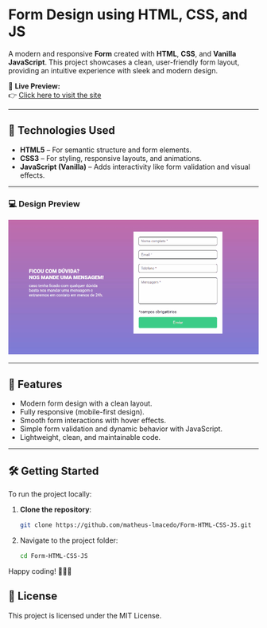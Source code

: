 # Form Design using HTML, CSS, and JS

A modern and responsive **Form** created with **HTML**, **CSS**, and **Vanilla JavaScript**. This project showcases a clean, user-friendly form layout, providing an intuitive experience with sleek and modern design.

🔗 **Live Preview:**  
👉 [Click here to visit the site](https://matheus-lmacedo.github.io/Form-HTML-CSS-JS/)  

---

## 🚀 Technologies Used

- **HTML5** – For semantic structure and form elements.
- **CSS3** – For styling, responsive layouts, and animations.
- **JavaScript (Vanilla)** – Adds interactivity like form validation and visual effects.

---

### 💻 Design Preview

![Design GIF Preview](./design/Design.gif)

---

## 🌟 Features

- Modern form design with a clean layout.
- Fully responsive (mobile-first design).
- Smooth form interactions with hover effects.
- Simple form validation and dynamic behavior with JavaScript.
- Lightweight, clean, and maintainable code.

---

## 🛠️ Getting Started

To run the project locally:

1. **Clone the repository**:
   ```bash
   git clone https://github.com/matheus-lmacedo/Form-HTML-CSS-JS.git
2. Navigate to the project folder:
   ```bash
   cd Form-HTML-CSS-JS
Happy coding! 🚀👨‍💻

## 📄 License
This project is licensed under the MIT License.

